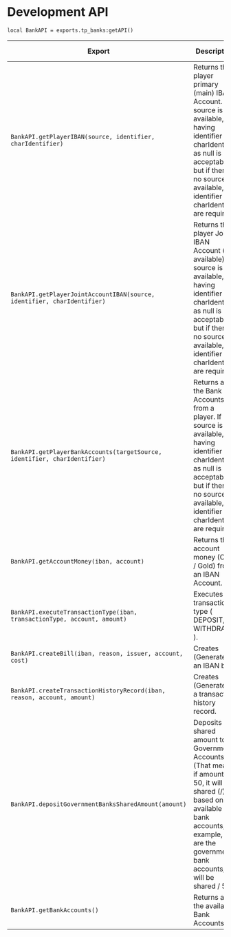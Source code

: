 # Development API

`local BankAPI = exports.tp_banks:getAPI()`


| Export                                                                    | Description                                                                                                                                                                                                                | Returned Type |
|---------------------------------------------------------------------------|----------------------------------------------------------------------------------------------------------------------------------------------------------------------------------------------------------------------------|---------------|
| `BankAPI.getPlayerIBAN(source, identifier, charIdentifier)`               | Returns the player primary (main) IBAN Account. If source is available, having identifier and charIdentifier as null is acceptable but if there is no source available, identifier and charIdentifier are required.        | String        |
| `BankAPI.getPlayerJointAccountIBAN(source, identifier, charIdentifier)`   | Returns the player Joint IBAN Account (if available). If source is available, having identifier and charIdentifier as null is acceptable but if there is no source available, identifier and charIdentifier are required.  | String        |
| `BankAPI.getPlayerBankAccounts(targetSource, identifier, charIdentifier)` | Returns all the Bank Accounts from a player. If source is available, having identifier and charIdentifier as null is acceptable but if there is no source available, identifier and charIdentifier are required.           | Table         |
| `BankAPI.getAccountMoney(iban, account)`                                  | Returns the account money (Cash / Gold) from an IBAN Account.                                                                                                                                                              | Integer       |
| `BankAPI.executeTransactionType(iban, transactionType, account, amount)`  | Executes transaction type ( DEPOSIT, WITHDRAW ).                                                                                                                                                                           | N/A           |
| `BankAPI.createBill(iban, reason, issuer, account, cost)`                 | Creates (Generates) an IBAN bill.                                                                                                                                                                                          | N/A           |
| `BankAPI.createTransactionHistoryRecord(iban, reason, account, amount)`   | Creates (Generates) a transaction history record.                                                                                                                                                                          | N/A           |
| `BankAPI.depositGovernmentBanksSharedAmount(amount)`                      | Deposits a shared amount to all Government Accounts (That means, if amount is 50, it will shared (/) based on the available bank accounts, for example, if 5 are the government bank accounts, it will be shared / 5.      | N/A           |
| `BankAPI.getBankAccounts()`                                               | Returns all the available Bank Accounts.                                                                                                                                                                                   | Table         |
